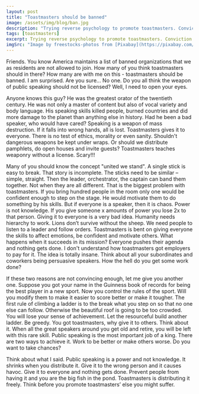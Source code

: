 ```yaml
---
layout: post
title: "Toastmasters should be banned"
image: /assets/img/blog/ban.jpg
description: "Trying reverse psychology to promote toastmasters. Conviction by contradiction."
tags: [toastmasters]
excerpt: Trying reverse psychology to promote toastmasters. Conviction by contradiction.
imgSrc: "Image by freestocks-photos from [Pixabay](https://pixabay.com/en/audio-concert-mic-microphone-music-2941753/)"
---
```


Friends. You know America maintains a list of banned organizations that we as residents are not allowed to join. How many of you think toastmasters should in there? How many are with me on this - toastmasters should be banned. I am surprised. Are you sure... No one. Do you all think the weapon of public speaking should not be licensed? Well, I need to open your eyes.

Anyone knows this guy? He was the greatest orator of the twentieth century. He was not only a master of content but also of vocal variety and body language. His speaking skills killed people, burned countries and did more damage to the planet than anything else in history. Had he been a bad speaker, who would have cared? Speaking is a weapon of mass destruction. If it falls into wrong hands, all is lost. Toastmasters gives it to everyone. There is no test of ethics, morality or even sanity. Shouldn't dangerous weapons be kept under wraps. Or should we distribute pamphlets, do open houses and invite guests? Toastmasters teaches weaponry without a license. Scary!!!

Many of you should know the concept "united we stand". A single stick is easy to break. That story is incomplete. The sticks need to be similar – simple, straight. Then the leader, orchestrator, the captain can band them together. Not when they are all different. That is the biggest problem with toastmasters. If you bring hundred people in the room only one would be confident enough to step on the stage. He would motivate them to do something by his skills. But if everyone is a speaker, then it is chaos. Power is not knowledge. If you give someone x amounts of power you lose 2x to that person. Giving it to everyone is a very bad idea. Humanity needs hierarchy to work. Lions don’t survive without the sheep. We need people to listen to a leader and follow orders. Toastmasters is bent on giving everyone the skills to affect emotions, be confident and motivate others. What happens when it succeeds in its mission? Everyone pushes their agenda and nothing gets done. I don't understand how toastmasters got employers to pay for it. The idea is totally insane. Think about all your subordinates and coworkers being persuasive speakers. How the hell do you get some work done?

If these two reasons are not convincing enough, let me give you another one. Suppose you got your name in the Guinness book of records for being the best player in a new sport. Now you control the rules of the sport. Will you modify them to make it easier to score better or make it tougher. The first rule of climbing a ladder is to the break what you step on so that no one else can follow. Otherwise the beautiful roof is going to be too crowded. You will lose your sense of achievement. Let the resourceful build another ladder. Be greedy. You got toastmasters, why give it to others. Think about it. When all the great speakers around you get old and retire, you will be left with this rare skill. Public speaking is the most important job of a king. There are two ways to achieve it. Work to be better or make others worse. Do you want to take chances?

Think about what I said. Public speaking is a power and not knowledge. It shrinks when you distribute it. Give it to the wrong person and it causes havoc. Give it to everyone and nothing gets done. Prevent people from having it and you are the big fish in the pond. Toastmasters is distributing it freely. Think before you promote toastmasters’ else you might suffer.
